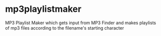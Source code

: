 # mp3playlistmaker
 MP3 Playlist Maker which gets input from MP3 Finder and makes playlists of mp3 files according to the filename's starting character
